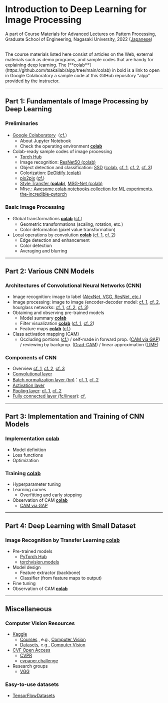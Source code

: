 # Introduction to Deep Learning for Image Processing
A part of Course Materials for Advanced Lectures on Pattern Processing, Graduate School of Engineering, Nagasaki University, 2022 ([Japanese](READMEja.md))

<br>
The course materials listed here consist of articles on the Web, external materials such as demo programs, and sample codes that are handy for explaining deep learning. 
The [**colab**](https://github.com/tsakailab/alpp/tree/main/colab) in bold is a link to open in Google Colaboratory a sample code at this GitHub repository "alpp" provided by the instructor.


---

## Part 1: Fundamentals of Image Processing by Deep Learning

### Preliminaries
- [Google Colaboratory](https://colab.research.google.com/)（[cf.](https://blog.kikagaku.co.jp/google-colab-howto)）
  - About Jupyter Notebook
  - Check the operating environment [**colab**](https://githubtocolab.com/tsakailab/alpp/blob/main/colab/display_colab_spec.ipynb)
- Colab-ready sample codes of image processing
  - [Torch Hub](https://pytorch.org/hub/research-models)
  - Image recognition: [ResNet50 (colab)](https://colab.research.google.com/github/pytorch/pytorch.github.io/blob/master/assets/hub/nvidia_deeplearningexamples_resnet50.ipynb)
  - Object detection and classification: [SSD](https://arxiv.org/pdf/1512.02325.pdf) ([colab](https://colab.research.google.com/github/pytorch/pytorch.github.io/blob/master/assets/hub/nvidia_deeplearningexamples_ssd.ipynb), [cf. 1](http://www.cs.unc.edu/~wliu/papers/ssd_eccv2016_slide.pdf), [cf. 2](https://jonathan-hui.medium.com/ssd-object-detection-single-shot-multibox-detector-for-real-time-processing-9bd8deac0e06), [cf. 3](https://medium.com/zylapp/review-of-deep-learning-algorithms-for-object-detection-c1f3d437b852))
  - Colorization: [DeOldify (colab)](https://github.com/jantic/DeOldify/blob/master/ImageColorizerColab.ipynb)
  - [pix2pix](https://phillipi.github.io/pix2pix/) ([cf.](https://affinelayer.com/pixsrv/))<!-- ([pix2pix](https://githubtocolab.com/junyanz/pytorch-CycleGAN-and-pix2pix/blob/master/pix2pix.ipynb))-->
  - [Style Transfer (**colab**)](https://githubtocolab.com/tsakailab/alpp/blob/main/colab/NeuralStyleTransfer.ipynb), [MSG-Net (colab)](https://colab.research.google.com/github/zhanghang1989/PyTorch-Multi-Style-Transfer/blob/master/msgnet.ipynb)
  - Misc.: [Awesome colab notebooks collection for ML experiments](https://github.com/amrzv/awesome-colab-notebooks). [the-incredible-pytorch](https://www.ritchieng.com/the-incredible-pytorch/)

### Basic Image Processing
- Global transformations [**colab**](https://githubtocolab.com/tsakailab/alpp/blob/main/colab/alpp_global_operations.ipynb) ([cf.](https://pytorch.org/vision/stable/transforms.html)）
  - Geometric transformations (scaling, rotation, etc.)
  - Color deformation (pixel value transformation)
- Local operations by convolution [**colab**](https://githubtocolab.com/tsakailab/alpp/blob/main/colab/alpp_local_operations.ipynb)
 ([cf. 1](https://setosa.io/ev/image-kernels/), [cf. 2](https://towardsdatascience.com/intuitively-understanding-convolutions-for-deep-learning-1f6f42faee1))
  - Edge detection and enhancement
  - Color detection
  - Averaging and blurring

---

## Part 2: Various CNN Models

### Architectures of Convolutional Neural Networks (CNN)
- Image recognition: image to label ([AlexNet, VGG, ResNet, etc.](https://medium.com/zylapp/review-of-deep-learning-algorithms-for-image-classification-5fdbca4a05e2))
- Image processing: image to image (encoder-decoder model: [cf. 1](https://lilianweng.github.io/lil-log/2018/08/12/from-autoencoder-to-beta-vae.html), [cf. 2](https://lilianweng.github.io/lil-log/2018/10/13/flow-based-deep-generative-models.html#types-of-generative-models), hourglass networks: [cf. 1](https://en.wikipedia.org/wiki/U-Net), [cf. 2](https://medium.com/@sunnerli/simple-introduction-about-hourglass-like-model-11ee7c30138), [cf. 3](http://ais.informatik.uni-freiburg.de/teaching/ss19/deep_learning_lab/presentation_lectureCV.pdf))
- Obtaining and observing pre-trained models
  - Model summary [**colab**](https://githubtocolab.com/tsakailab/alpp/blob/main/colab/alpp_model_summary.ipynb)
  - Filter visualization [**colab**](https://githubtocolab.com/tsakailab/alpp/blob/main/colab/alpp_model_visualize_conv_kernels.ipynb) ([cf. 1](https://cs.nyu.edu/~fergus/papers/zeilerECCV2014.pdf#page=7), [cf. 2](https://towardsdatascience.com/visualizing-convolution-neural-networks-using-pytorch-3dfa8443e74e))
  - Feature maps [**colab**](https://githubtocolab.com/tsakailab/alpp/blob/main/colab/alpp_model_visualize_featuremaps.ipynb) ([cf.](https://github.com/utkuozbulak/pytorch-cnn-visualizations))
- Class activation mapping (CAM)
  - Occluding portions ([cf.](https://cs.nyu.edu/~fergus/papers/zeilerECCV2014.pdf#page=10)) / self-made in forward prop. ([CAM via GAP](http://cnnlocalization.csail.mit.edu/Zhou_Learning_Deep_Features_CVPR_2016_paper.pdf)) / reviewing by backprop. ([Grad-CAM](https://arxiv.org/pdf/1610.02391.pdf)) / linear approximation ([LIME](https://arxiv.org/pdf/1602.04938.pdf))

### Components of CNN
- Overview [cf. 1](https://en.wikipedia.org/wiki/Convolutional_neural_network), [cf. 2](https://www.electricalelibrary.com/en/2018/11/20/what-are-convolutional-neural-networks/), [cf. 3](https://www.researchgate.net/figure/Overview-and-details-of-a-convolutional-neural-network-CNN-architecture-for-image_fig2_341576780)
- [Convolutional layer](https://en.wikipedia.org/wiki/Convolutional_neural_network#Convolutional_layer)
- [Batch normalization layer (bn)](https://arxiv.org/abs/1502.03167)：[cf. 1](https://pytorch.org/docs/stable/generated/torch.nn.BatchNorm2d.html), [cf. 2](https://theaisummer.com/normalization/)
- [Activation layer](https://en.wikipedia.org/wiki/Activation_function)
- [Pooling layer](https://en.wikipedia.org/wiki/Convolutional_neural_network#Pooling_layers): [cf. 1](https://pytorch.org/docs/stable/nn.html#pooling-layers), [cf. 2](https://arxiv.org/ftp/arxiv/papers/2009/2009.07485.pdf)
- [Fully connected layer (fc/linear)](https://en.wikipedia.org/wiki/Convolutional_neural_network#Fully_connected_layers): [cf.](https://pytorch.org/docs/stable/generated/torch.nn.Linear.html)


---

## Part 3: Implementation and Training of CNN Models

### Implementation [**colab**](https://githubtocolab.com/tsakailab/alpp/blob/main/colab/alpp_cnn_practice.ipynb)
- Model definition
- Loss functions
- Optimization

### Training [**colab**](https://githubtocolab.com/tsakailab/alpp/blob/main/colab/alpp_cnn_practice.ipynb)
- Hyperparameter tuning
- Learning curves
  - Overfitting and early stopping
- Observation of CAM [**colab**](https://githubtocolab.com/tsakailab/alpp/blob/main/colab/alpp_model_cam.ipynb)
  - [CAM via GAP](http://cnnlocalization.csail.mit.edu/Zhou_Learning_Deep_Features_CVPR_2016_paper.pdf)


---

## Part 4: Deep Learning with Small Dataset

### Image Recognition by Transfer Learning [**colab**](https://githubtocolab.com/tsakailab/alpp/blob/main/colab/alpp_cnn_practice_transfer_learning.ipynb)
- Pre-trained models<!-- https://note.nkmk.me/python-pytorch-hub-torchvision-models/ -->
  - [PyTorch Hub](https://pytorch.org/hub/)
  - [torchvision.models](https://pytorch.org/vision/stable/models.html)
- Model design
  - Feature extractor (backbone)
  - Classifier (from feature maps to output)
- Fine tuning
- Observation of CAM [**colab**](https://githubtocolab.com/tsakailab/alpp/blob/main/colab/alpp_model_cam.ipynb)

---

## Miscellaneous
### Computer Vision Resources
- [Kaggle](https://www.kaggle.com/)
  - [Courses](https://www.kaggle.com/learn) , e.g., [Computer Vision](https://www.kaggle.com/learn/computer-vision)
  - [Datasets](https://www.kaggle.com/datasets), e.g., [Computer Vision](https://www.kaggle.com/datasets?tags=13207-Computer+Vision)
- [CVF Open Access](https://openaccess.thecvf.com/menu)
  - [CVPR](https://en.wikipedia.org/wiki/Conference_on_Computer_Vision_and_Pattern_Recognition)
  - [cvpaper.challenge](http://xpaperchallenge.org/cv/)
- Research groups
  - [VGG](https://www.robots.ox.ac.uk/~vgg/)
### Easy-to-use datasets
- [TensorFlowDatasets](https://github.com/tensorflow/datasets)
